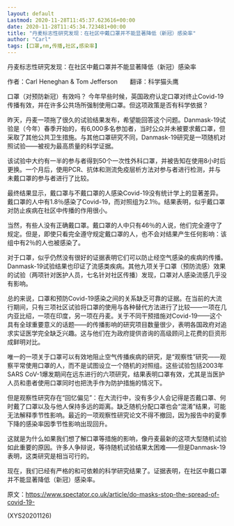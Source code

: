 ```yaml
---
layout: default
Lastmod: 2020-11-28T11:45:37.623616+00:00
date: 2020-11-28T11:45:34.723481+00:00
title: "丹麦标志性研究发现：在社区中戴口罩并不能显著降低（新冠）感染率"
author: "Carl"
tags: [口罩,nm,传播,社区,感染率]
---
```


丹麦标志性研究发现：在社区中戴口罩并不能显著降低（新冠）感染率

作者：Carl Heneghan & Tom Jefferson　　翻译：科学猫头鹰

口罩（对预防新冠）有效吗？ 今年早些时候，英国政府认定口罩对终止Covid-19传播有效，并在许多公共场所强制使用口罩。但这项政策是否有科学依据？

昨天，丹麦一项拖了很久的试验结果发布，希望能回答这个问题。Danmask-19试验是（今年）春季开始的，有6,000多名参加者，当时公众并未被要求戴口罩，但采取了其他公共卫生措施。与其他口罩研究不同，Danmask-19研究是一项随机对照试验——被视为最高质量的科学证据。

该试验中大约有一半的参与者得到50个一次性外科口罩，并被告知在使用8小时后更换。一个月后，使用PCR、抗体和测流免疫层析方法对参与者进行检测，并与未戴口罩的参与者进行了比较。

最终结果显示，戴口罩与不戴口罩的人感染Covid-19没有统计学上的显著差异。 戴口罩的人中有1.8％感染了Covid-19，而对照组为2.1％。结果表明，似乎戴口罩对防止疾病在社区中传播的作用很小。

当然，有些人没有正确戴口罩。戴口罩的人中只有46％的人说，他们完全遵守了规定。但是，即使只看完全遵守规定戴口罩的人，也不会对结果产生任何影响：该组中有2％的人也被感染了。

对于口罩，似乎仍然没有很好的证据表明它们可以防止经空气感染的疾病的传播。Danmask-19试验结果也印证了流感类疾病。其他九项关于口罩（预防流感）效果的试验（两项针对医护人员，七名针对社区传播）发现，口罩对人感染流感几乎没有影响。

总的来说，口罩和预防Covid-19感染之间的关系缺乏可靠的证据。在当前的大流行期间，只有三项社区试验将口罩的使用与各种替代方法进行了比较——一项在几内亚比绍，一项在印度，另一项在丹麦。关于不同干预措施对Covid-19——这个具有全球重要意义的话题——的传播影响的研究项目数量很少，表明各国政府对追求实证医学完全缺乏兴趣。这与他们在为政府提供咨询的高级顾问上花费的巨资形成鲜明对比。

唯一的一项关于口罩可以有效地阻止空气传播疾病的研究，是“观察性”研究——观察平常使用口罩的人，而不是试图设立一个随机的对照组。这些试验包括2003年SARS CoV-1爆发期间在远东进行的六项研究，结果表明口罩有效，尤其是当医护人员和患者使用口罩同时也把洗手作为防护措施的情况下。

但是观察性研究存在“回忆偏见”：在大流行中，没有多少人会记得是否戴口罩、何时戴了口罩以及与他人保持多远的距离。缺乏随机分配口罩也会“混淆”结果，可能无法解释季节性影响。最近的一项观察性研究论文不得不撤回，因为报告中的夏季下降的感染率因季节性影响出现回升。

这就是为什么如果我们想了解口罩等措施的影响，像丹麦最新的这项大型随机试验如此重要的原因。许多人争辩说，等待随机试验结果太困难——但是Danmask-19表明，这类研究是相当可行的。

现在，我们已经有严格的和可依赖的科学研究结果了。证据表明，在社区中戴口罩并不能显著降低（新冠）感染率。

原文：https://www.spectator.co.uk/article/do-masks-stop-the-spread-of-covid-19-

(XYS20201126)

